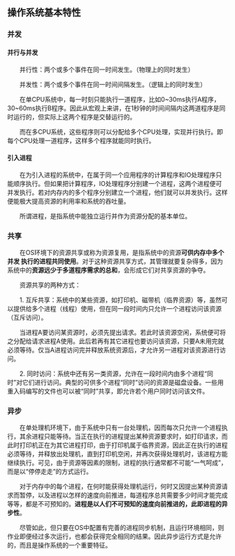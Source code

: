 ## 操作系统基本特性

### 并发
#### 并行与并发

　　并行性：两个或多个事件在同一时间发生。（物理上的同时发生）

　　并发性：两个或多个事件在同一时间间隔发生。（逻辑上的同时发生）

　　在单CPU系统中，每一时刻只能执行一道程序，比如0~30ms执行A程序，30~60ms执行B程序。因此从宏观上来讲，在1秒钟的时间间隔内这两道程序是同时运行的，但实际上这两个程序是交替运行的。

　　而在多CPU系统，这些程序则可以分配给多个CPU处理，实现并行执行。即每个CPU处理一道程序，这样多个程序就能同时执行。

#### 引入进程

　　在为引入进程的系统中，在属于同一个应用程序的计算程序和IO处理程序只能顺序执行。但如果把计算程序，IO处理程序分别建一个进程，这两个进程便可并发执行。若对内存内的多个程序分别建立一个进程，他们就可以并发执行。这样便能极大提高资源的利用率和系统的吞吐量。

　　所谓进程，是指系统中能独立运行并作为资源分配的基本单位。
### 共享

　　在OS环境下的资源共享或称为资源复用，是指系统中的资源**可供内存中多个并发
执行的进程共同使用**。对于这种资源共享方式，其管理就要复杂得多，因为系统中的**资源远少于多道程序需求的总和**，会形成它们对共享资源的争夺。

　　资源共享的两种方式：

　　1. 互斥共享：系统中的某些资源，如打印机、磁带机（临界资源）等，虽然可以提供给多个进程（线程）使用，但在同一段时间内只允许一个进程访问该资源（互斥访问）。

　　当进程A要访问某资源时，必须先提出请求。若此时该资源空闲，系统便可将之分配给请求进程A使用。此后若再有其它进程也要访问该资源，只要A未用完就必须等待。仅当A进程访问完并释放系统资源后，才允许另一进程对该资源进行访问。
　　

　　2. 同时访问：系统中还有另一类资源，允许在一段时间内由多个进程“同时”对它们进行访问。典型的可供多个进程“同时”访问的资源是磁盘设备。一些用重入码编写的文件也可以被“同时”共享，即允许若个用户同时访问该文件。

### 异步
　　在单处理机环境下，由于系统中只有一台处理机，因而每次只允许一个进程执行，其余进程只能等待。当正在执行的进程提出某种资源要求时，如打印请求，而此时打印机正在为其它进程打印，由于打印机属于临界资源，因此正在执行的进程必须等待，并释放出处理机，直到打印机空闲，并再次获得处理机时，该进程方能继续执行。可见，由于资源等因素的限制，进程的执行通常都不可能“一气呵成”，而是以“停停走走”的方式运行。

　　对于内存中的每个进程，在何时能获得处理机运行，何时又因提出某种资源请求而暂停，以及进程以怎样的速度向前推进，每道程序总共需要多少时间才能完成等等，都是不可预知的。**进程是以人们不可预知的速度向前推进的，此即进程的异步性**。

　　尽管如此，但只要在OS中配置有完善的进程同步机制，且运行环境相同，则作业即便经过多次运行，也都会获得完全相同的结果。因此异步运行方式是允许的，而且是操作系统的一个重要特征。
